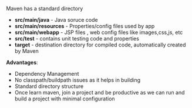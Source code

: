 Maven has a standard directory


- **src/main/java**  - Java soruce code
- **src/main/resources** - Properties/config files used by app
- **src/main/webapp**  - JSP files , web config files like images,css,js, etc
- **src/test** - contains unit testing code and properties
- **target** - destination directory for compiled code, automatically created by Maven

**Advantages**:
* Dependency Management
* No classpath/buildpath issues as it helps in building
* Standard directory structure
* Once learn maven, join a project and be productive as we can run and build a project with minimal configuration